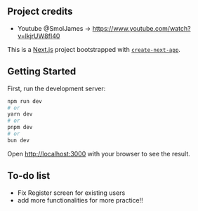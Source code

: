 ## Project credits
- Youtube @SmolJames -> https://www.youtube.com/watch?v=lkjrUW8fI40

This is a [Next.js](https://nextjs.org) project bootstrapped with [`create-next-app`](https://github.com/vercel/next.js/tree/canary/packages/create-next-app).

## Getting Started

First, run the development server:

```bash
npm run dev
# or
yarn dev
# or
pnpm dev
# or
bun dev
```

Open [http://localhost:3000](http://localhost:3000) with your browser to see the result.

## To-do list
- Fix Register screen for existing users
- add more functionalities for more practice!!
